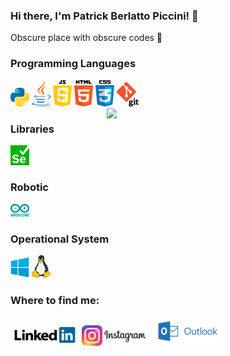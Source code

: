 ### Hi there, I'm Patrick Berlatto Piccini! 👋

Obscure place with obscure codes 🤣

### Programming Languages

<img src = 'https://github.com/PatrickPiccini/PatrickPiccini/blob/main/Python.png' width='30'/> <img src = 'https://github.com/PatrickPiccini/PatrickPiccini/blob/main/Java.png' width='30'/> <img src = 'https://github.com/PatrickPiccini/PatrickPiccini/blob/main/JavaScript.png' width='30'/> <img src = 'https://github.com/PatrickPiccini/PatrickPiccini/blob/main/Html%205.png' width='30'/> <img src = 'https://github.com/PatrickPiccini/PatrickPiccini/blob/main/Css3.png' width='30'/> <img src = 'https://github.com/PatrickPiccini/PatrickPiccini/blob/main/Git.png' width='35'/> 
<img width="350" align="right" src='https://github-readme-stats.vercel.app/api/top-langs/?username=PatrickPiccini&langs_count=20'/>

### Libraries

<img src = 'https://github.com/PatrickPiccini/PatrickPiccini/blob/main/Selenium.png' width='30'/>

### Robotic

<img src = 'https://github.com/PatrickPiccini/PatrickPiccini/blob/main/Arduino.png' width='30'/>

### Operational System

<img src = 'https://github.com/PatrickPiccini/PatrickPiccini/blob/main/Windows.png' width='30'/> <img src = 'https://github.com/PatrickPiccini/PatrickPiccini/blob/main/Linux.png' width='30'/>

<h3>Where to find me:</h3>

<a href="https://www.linkedin.com/in/patrick-berlatto-piccini-8414a91a7/"><img src="https://github.com/PatrickPiccini/PatrickPiccini/blob/main/Redes/linkedin.png" alt="linkedin" width='110'></a>
<a href="https://www.instagram.com/patrickpiccini/?hl=pt-br"><img src="https://github.com/PatrickPiccini/PatrickPiccini/blob/main/Redes/instagram.png" alt="instagram" width='110'></a>
<a href="patrickbpiccini@hotmail.com"><img src="https://github.com/PatrickPiccini/PatrickPiccini/blob/main/Redes/Hotmail.png" alt="Hotmail" width='110'></a>

